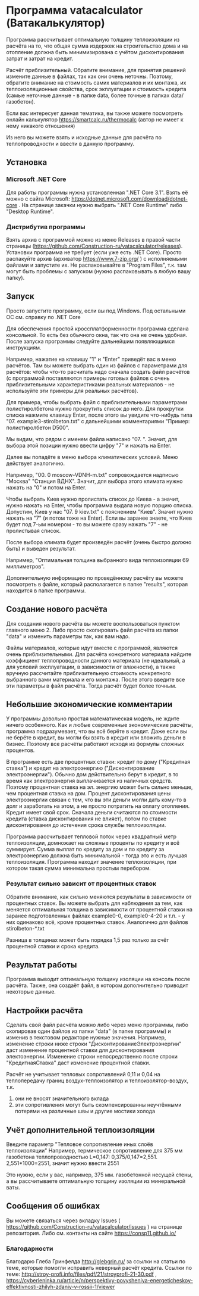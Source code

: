 # Программа vatacalculator (Ватакалькулятор)
Программа рассчитывает оптимальную толщину теплоизоляции из расчёта на то, что общая сумма издержек на строительство дома и на отопление должна быть минимизирована с учётом дисконтирования затрат и затрат на кредит.

Расчёт приблизительный. Обратите внимание, для принятия решений измените данные в файлах, так как они очень неточны.
Поэтому, обратите внимание на стоимость самих материалов и их монтажа, их теплоизоляционные свойства, срок экплуатации и стоимость кредита (самые неточные данные - в папке data, более точные в папках data/газобетон).


Если вас интересует данная тематика, вы также можете посмотреть онлайн калькулятор https://smartcalc.ru/thermocalc (автор не имеет к нему никакого отношения)

Из него вы можете взять и исходные данные для расчёта по теплопроводности и ввести в данную программу.

## Установка

### Microsoft .NET Core
Для работы программы нужна установленная ".NET Core 3.1". Взять её можно с сайта Microsoft: https://dotnet.microsoft.com/download/dotnet-core . На странице закачки нужно выбрать ".NET Core Runtime" либо "Desktop Runtime".

### Дистрибутив программы
Взять архив с программой можно из меню Releases в правой части страницы (https://github.com/Construction-ru/vatacalculator/releases).
Установки программа не требует (если уже есть .NET Core).
Просто распакуйте архив (архиватор https://www.7-zip.org/ ) с исполняемыми файлами и запустите их. Не распаковывайте в "Program Files", т.к. там могут быть проблемы с запуском (нужно распаковывать в любую вашу папку).


## Запуск
Просто запустите программу, если вы под Windows. Под остальными ОС см. справку по .NET Core

Для обеспечения простой кроссплатформенности программа сделана консольной. То есть без обычного окна, так что она не очень удобная.
После запуска программы следуйте дальнейшим появляющимся инструкциям.

Например, нажатие на клавишу "1" и "Enter" приведёт вас в меню расчётов. Там вы можете выбрать один из файлов с параметрами для расчётов: чтобы что-то расчитать надо сначала создать файл расчётов (с программой поставляются примеры готовых файлов с очень приблизительными характеристиками реальных материалов - не используйте эти примеры для реальных расчётов).

Для примера, чтобы выбрать файл с приблизительными параметрами полистиролбетона нужно прокрутить список до него. Для прокрутки списка нажмите клавишу Enter, после этого вы увидите что-нибудь типа "07. example3-stirolbeton.txt" с дальнейшими комментариями "Пример: полистиролбетон D500".


Мы видим, что рядом с именем файла написано "07. ". Значит, для выбора этой позиции нужно ввести цифру "7" и нажать на Enter.

Далее вы попадёте в меню выбора климатических условий. Меню действует аналогично.

Например, "00. 0 moscow-VDNH-m.txt" сопровождается надписью "Москва" "Станция ВДНХ". Значит, для выбора этого климата нужно нажать на "0" и потом на Enter.

Чтобы выбрать Киев нужно пролистать список до Киева - а значит, нужно нажать на Enter, чтобы программа выдала новую порцию списка.
Допустим, Киев у нас "07. 9 kiev.txt" с пояснением "Киев". Значит нужно нажать на "7" (и потом тоже на Enter). Если вы заранее знаете, что Киев будет под 7-ым номером - то вы можете сразу нажать "7" - не пролистывая список.

После выбора климата будет произведён расчёт (очень быстро должно быть) и выведен результат.

Например, "Оптимальная толщина выбранного вида теплоизоляции 69 миллиметров".

Дополнительную информацию по проведённому расчёту вы можете посмотреть в файле, который располагается в папке "results", которая находится в папке программы.

## Создание нового расчёта
Для создания нового расчёта вы можете воспользоваться пунктом главного меню 2. Либо просто скопировать файл расчёта из папки "data" и изменить параметры так, как вам надо.

Файлы материалов, которые идут вместе с программой, являются очень приблизительными. Для расчёта конкретного материала найдите коэффициент теплопроводности данного материала (не идеальный, а для условий эксплуатации, в зависимости от влажности), а также вручную рассчитайте приблизительную стоимость конкретного выбранного вами материала и его монтажа. После этого введите все эти параметры в файл расчёта. Тогда расчёт будет более точным.

## Небольшие экономические комментарии

У программы довольно простая математическая модель, не ждите ничего особенного.
Как и любые современные экономические расчёты, программа подразумевает, что вы всё берёте в кредит. Даже если вы не берёте в кредит, вы могли бы взять в кредит или вложить деньги в бизнес. Поэтому все расчёты работают исходя из формулы сложных процентов.

В программе есть две процентных ставки: кредит по дому ("Кредитная ставка") и кредит на электроэнергию ("Дисконтирование электроэнергии").
Обычно дом действительно берут в кредит, в то время как электроэнергия выплачивается из наличных средств. Поэтому процентная ставка на эл. энергию может быть сильно меньше, чем процентная ставка на дом. Процент дисконтирования цены электроэнергии связан с тем, что вы эти деньги могли дать кому-то в долг и заработать на этом, а не просто потратить на оплату отопления.
Кредит имеет свой срок. Сначала деньги считаются по стоимости кредита (ставка дисконтирования не влияет), потом по ставке дисконтирования до истечения срока службы теплоизоляции.

Программа рассчитывает тепловой поток через квадратный метр теплоизоляции, домножает на сложные проценты по кредиту и всё суммирует. Сумма выплат по кредиту за дом и по кредиту за электроэнергию должна быть минимальной - тогда это и есть лучшая теплоизоляция. Программа находит значение теплоизоляции, при котором такая сумма минимальна простым перебором.

### Результат сильно зависит от процентных ставок
Обратите внимание, как сильно меняются результаты в зависимости от процентных ставок. Вы можете выбрать для наблюдения за тем, как меняется оптимальная толщина в зависимости от процентной ставки на заранее подготовленных файлах example0-0, example0-4-20 и т.п. - у них одинаково всё, кроме процентных ставок. Аналогично для файлов stirolbeton-*.txt

Разница в толщинах может быть порядка 1,5 раз только за счёт процентной ставки и срока кредита.

## Результат работы
Программа выводит оптимальную толщину изоляции на консоль после расчёта.
Также, она создаёт файл, в котором дополнительно приводит некоторые данные.

## Настройки расчёта
Сделать свой файл расчёта можно либо через меню программы, либо скопировав один файлов из папки "data" (в папке программы) и изменив в текстовом редакторе нужные значения.
Например, изменение строки ниже строки "ДисконтированиеЭлектроэнергии" даст изменение процентной ставки для дисконтирования электоэнергии.
Изменение строки непосредственно после строки "КредитнаяСтавка" даст изменение процентной ставки.

Расчёт не учитывает тепловых сопротивлений 0,11 и 0,04 на теплопередачу границ воздух-теплоизолятор и теплоизолятор-воздух, т.к.
1) они не вносят значительного вклада
2) эти сопротивления могут быть скомпенсированны неучтёнными потерями на различные швы и другие мостики холода

## Учёт дополнительной теплоизоляции
Введите параметр "Тепловое сопротивление иных слоёв теплоизоляции"
Например, термическое сопротивление для 375 мм газобетона теплопроводностью L=0,147: 0,375/0,147=2,551. 2,551\*1000=2551, значит нужно ввести 2551

Это нужно, если у вас, например, 375 мм. газобетонной несущей стены, а вы рассчитываете оптимальную толщину изоляции из минеральной ваты.

## Сообщения об ошибках
Вы можете связаться через вкладку Issues ( https://github.com/Construction-ru/vatacalculator/issues ) на странице репозитория.
Либо см. контакты на сайте https://consp11.github.io/

### Благодарности
Благодарю Глеба Гринфелда http://glebgrin.ru/ за ссылки на статьи по теме, которые помогли исправить неверный расчёт кредита.
Ссылки по теме: http://stroy-profi.info/files/pdf/21/stroyprofi-21-30.pdf , https://cyberleninka.ru/article/n/perspektivy-povysheniya-energeticheskoy-effektivnosti-zhilyh-zdaniy-v-rossii-1/viewer

